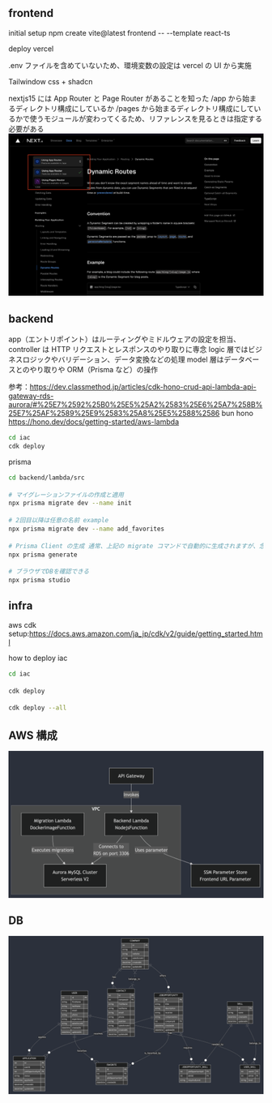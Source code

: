 ## frontend

initial setup
npm create vite@latest frontend -- --template react-ts

deploy vercel

.env ファイルを含めていないため、環境変数の設定は vercel の UI から実施

Tailwindow css + shadcn

nextjs15 には App Router と Page Router があることを知った
/app から始まるディレクトリ構成にしているか /pages から始まるディレクトリ構成にしているかで使うモジュールが変わってくるため、リファレンスを見るときは指定する必要がある
![alt text](image-2.png)

## backend

app（エントリポイント）はルーティングやミドルウェアの設定を担当、
controller は HTTP リクエストとレスポンスのやり取りに専念
logic 層ではビジネスロジックやバリデーション、データ変換などの処理
model 層はデータベースとのやり取りや ORM（Prisma など）の操作

参考：https://dev.classmethod.jp/articles/cdk-hono-crud-api-lambda-api-gateway-rds-aurora/#%25E7%2592%25B0%25E5%25A2%2583%25E6%25A7%258B%25E7%25AF%2589%25E9%2583%25A8%25E5%2588%2586
bun
hono
https://hono.dev/docs/getting-started/aws-lambda

```bash
cd iac
cdk deploy
```

prisma

```bash
cd backend/lambda/src

# マイグレーションファイルの作成と適用
npx prisma migrate dev --name init

# 2回目以降は任意の名前 example
npx prisma migrate dev --name add_favorites

# Prisma Client の生成 通常、上記の migrate コマンドで自動的に生成されますが、念のため以下のコマンドを実行
npx prisma generate

# ブラウザでDBを確認できる
npx prisma studio
```

## infra

aws cdk
setup:https://docs.aws.amazon.com/ja_jp/cdk/v2/guide/getting_started.html

how to deploy
iac

```bash
cd iac

cdk deploy

cdk deploy --all
```

## AWS 構成

![alt text](image.png)

## DB

![alt text](image-3.png)
